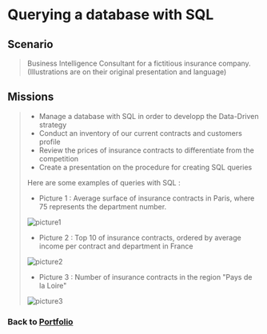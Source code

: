 # Querying a database with SQL

## Scenario
 > Business Intelligence Consultant for a fictitious insurance company. (Illustrations are on their original presentation and language)

## Missions
> * Manage a database with SQL in order to developp the Data-Driven strategy
> * Conduct an inventory of our current contracts and customers profile
> * Review the prices of insurance contracts to differentiate from the competition
> * Create a presentation on the procedure for creating SQL queries
>
> Here are some examples of queries with SQL :
> 
>   * Picture 1 : Average surface of insurance contracts in Paris, where 75 represents the department number.
> 
>   ![picture1](/Projects/Project_2_folder/images/Image_1.jpg)
>   
>   * Picture 2 : Top 10 of insurance contracts, ordered by average income per contract and department in France
>
>   ![picture2](/Projects/Project_2_folder/images/Image_2.jpg)
> 
>   * Picture 3 : Number of insurance contracts in the region "Pays de la Loire"
>
>   ![picture3](/Projects/Project_2_folder/images/Image_3.jpg)
 

### Back to [Portfolio](https://ivancor93.github.io/Portfolio)
